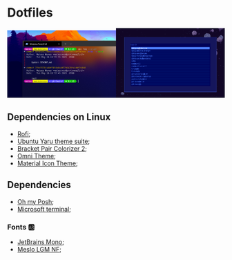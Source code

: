 
# Dotfiles


<img width="50%" src="./img/printScreen132357.png"><img width="50%" src="./img/printScreen_2021-12-25_22-00-08.png">

## Dependencies on Linux

* [Rofi](https://github.com/davatorium/rofi);
* [Ubuntu Yaru theme suite](https://github.com/ubuntu/yaru);
* [Bracket Pair Colorizer 2](https://github.com/CoenraadS/Bracket-Pair-Colorizer-2);
* [Omni Theme](https://marketplace.visualstudio.com/items?itemName=rocketseat.theme-omni);
* [Material Icon Theme](https://marketplace.visualstudio.com/items?itemName=PKief.material-icon-theme);

## Dependencies


* [Oh my Posh](https://github.com/jandedobbeleer/oh-my-posh);
* [Microsoft terminal](https://github.com/microsoft/terminal);


### Fonts &#127374;

* [JetBrains Mono](https://github.com/JetBrains/JetBrainsMono);
* [Meslo LGM NF](https://github.com/ryanoasis/nerd-fonts/releases/);
